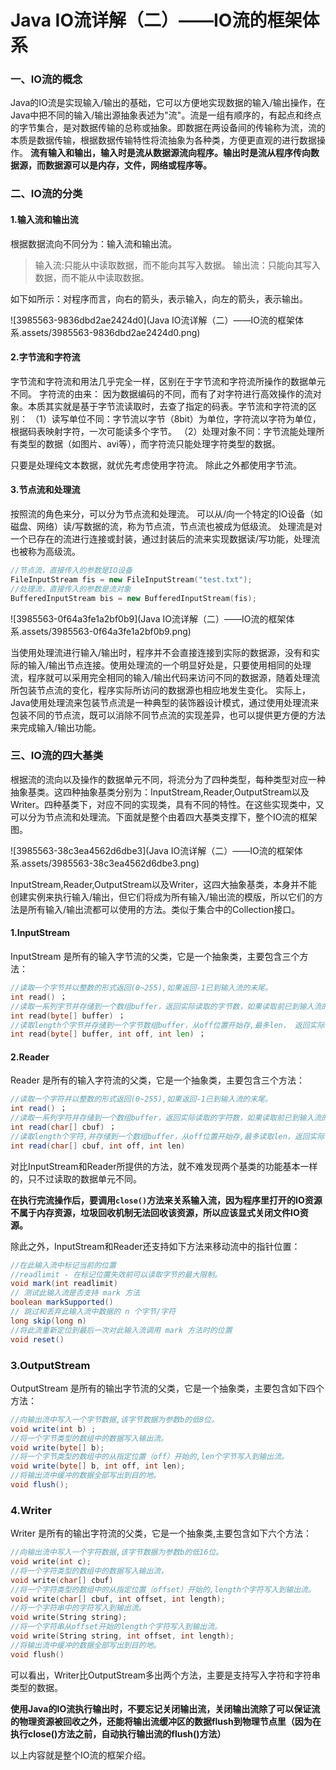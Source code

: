 # Java IO流详解（二）——IO流的框架体系

### 一、IO流的概念

Java的IO流是实现输入/输出的基础，它可以方便地实现数据的输入/输出操作，在Java中把不同的输入/输出源抽象表述为"流"。流是一组有顺序的，有起点和终点的字节集合，是对数据传输的总称或抽象。即数据在两设备间的传输称为流，流的本质是数据传输，根据数据传输特性将流抽象为各种类，方便更直观的进行数据操作。
 **流有输入和输出，输入时是流从数据源流向程序。输出时是流从程序传向数据源，而数据源可以是内存，文件，网络或程序等。**

### 二、IO流的分类

#### 1.输入流和输出流

根据数据流向不同分为：输入流和输出流。

> 输入流:只能从中读取数据，而不能向其写入数据。
>  输出流：只能向其写入数据，而不能从中读取数据。

如下如所示：对程序而言，向右的箭头，表示输入，向左的箭头，表示输出。



![3985563-9836dbd2ae2424d0](Java IO流详解（二）——IO流的框架体系.assets/3985563-9836dbd2ae2424d0.png)

#### 2.字节流和字符流

字节流和字符流和用法几乎完全一样，区别在于字节流和字符流所操作的数据单元不同。
 字符流的由来： 因为数据编码的不同，而有了对字符进行高效操作的流对象。本质其实就是基于字节流读取时，去查了指定的码表。字节流和字符流的区别：
 （1）读写单位不同：字节流以字节（8bit）为单位，字符流以字符为单位，根据码表映射字符，一次可能读多个字节。
 （2）处理对象不同：字节流能处理所有类型的数据（如图片、avi等），而字符流只能处理字符类型的数据。

只要是处理纯文本数据，就优先考虑使用字符流。 除此之外都使用字节流。

#### 3.节点流和处理流

按照流的角色来分，可以分为节点流和处理流。
 可以从/向一个特定的IO设备（如磁盘、网络）读/写数据的流，称为节点流，节点流也被成为低级流。
 处理流是对一个已存在的流进行连接或封装，通过封装后的流来实现数据读/写功能，处理流也被称为高级流。



```cpp
//节点流，直接传入的参数是IO设备
FileInputStream fis = new FileInputStream("test.txt");
//处理流，直接传入的参数是流对象
BufferedInputStream bis = new BufferedInputStream(fis);
```

![3985563-0f64a3fe1a2bf0b9](Java IO流详解（二）——IO流的框架体系.assets/3985563-0f64a3fe1a2bf0b9.png)



当使用处理流进行输入/输出时，程序并不会直接连接到实际的数据源，没有和实际的输入/输出节点连接。使用处理流的一个明显好处是，只要使用相同的处理流，程序就可以采用完全相同的输入/输出代码来访问不同的数据源，随着处理流所包装节点流的变化，程序实际所访问的数据源也相应地发生变化。
 实际上，Java使用处理流来包装节点流是一种典型的装饰器设计模式，通过使用处理流来包装不同的节点流，既可以消除不同节点流的实现差异，也可以提供更方便的方法来完成输入/输出功能。

### 三、IO流的四大基类

根据流的流向以及操作的数据单元不同，将流分为了四种类型，每种类型对应一种抽象基类。这四种抽象基类分别为：InputStream,Reader,OutputStream以及Writer。四种基类下，对应不同的实现类，具有不同的特性。在这些实现类中，又可以分为节点流和处理流。下面就是整个由着四大基类支撑下，整个IO流的框架图。



![3985563-38c3ea4562d6dbe3](Java IO流详解（二）——IO流的框架体系.assets/3985563-38c3ea4562d6dbe3.png)



InputStream,Reader,OutputStream以及Writer，这四大抽象基类，本身并不能创建实例来执行输入/输出，但它们将成为所有输入/输出流的模版，所以它们的方法是所有输入/输出流都可以使用的方法。类似于集合中的Collection接口。

#### 1.InputStream

InputStream 是所有的输入字节流的父类，它是一个抽象类，主要包含三个方法：



```go
//读取一个字节并以整数的形式返回(0~255),如果返回-1已到输入流的末尾。 
int read() ； 
//读取一系列字节并存储到一个数组buffer，返回实际读取的字节数，如果读取前已到输入流的末尾返回-1。 
int read(byte[] buffer) ； 
//读取length个字节并存储到一个字节数组buffer，从off位置开始存,最多len， 返回实际读取的字节数，如果读取前以到输入流的末尾返回-1。 
int read(byte[] buffer, int off, int len) ； 
```

#### 2.Reader

Reader 是所有的输入字符流的父类，它是一个抽象类，主要包含三个方法：



```csharp
//读取一个字符并以整数的形式返回(0~255),如果返回-1已到输入流的末尾。 
int read() ； 
//读取一系列字符并存储到一个数组buffer，返回实际读取的字符数，如果读取前已到输入流的末尾返回-1。 
int read(char[] cbuf) ； 
//读取length个字符,并存储到一个数组buffer，从off位置开始存,最多读取len，返回实际读取的字符数，如果读取前以到输入流的末尾返回-1。 
int read(char[] cbuf, int off, int len) 
```

对比InputStream和Reader所提供的方法，就不难发现两个基类的功能基本一样的，只不过读取的数据单元不同。

**在执行完流操作后，要调用`close()`方法来关系输入流，因为程序里打开的IO资源不属于内存资源，垃圾回收机制无法回收该资源，所以应该显式关闭文件IO资源。**

除此之外，InputStream和Reader还支持如下方法来移动流中的指针位置：



```java
//在此输入流中标记当前的位置
//readlimit - 在标记位置失效前可以读取字节的最大限制。
void mark(int readlimit)
// 测试此输入流是否支持 mark 方法
boolean markSupported()
// 跳过和丢弃此输入流中数据的 n 个字节/字符
long skip(long n)
//将此流重新定位到最后一次对此输入流调用 mark 方法时的位置
void reset()
```

### 3.OutputStream

OutputStream 是所有的输出字节流的父类，它是一个抽象类，主要包含如下四个方法：



```csharp
//向输出流中写入一个字节数据,该字节数据为参数b的低8位。 
void write(int b) ; 
//将一个字节类型的数组中的数据写入输出流。 
void write(byte[] b); 
//将一个字节类型的数组中的从指定位置（off）开始的,len个字节写入到输出流。 
void write(byte[] b, int off, int len); 
//将输出流中缓冲的数据全部写出到目的地。 
void flush();
```

### 4.Writer

Writer 是所有的输出字符流的父类，它是一个抽象类,主要包含如下六个方法：



```cpp
//向输出流中写入一个字符数据,该字节数据为参数b的低16位。 
void write(int c); 
//将一个字符类型的数组中的数据写入输出流， 
void write(char[] cbuf) 
//将一个字符类型的数组中的从指定位置（offset）开始的,length个字符写入到输出流。 
void write(char[] cbuf, int offset, int length); 
//将一个字符串中的字符写入到输出流。 
void write(String string); 
//将一个字符串从offset开始的length个字符写入到输出流。 
void write(String string, int offset, int length); 
//将输出流中缓冲的数据全部写出到目的地。 
void flush() 
```

可以看出，Writer比OutputStream多出两个方法，主要是支持写入字符和字符串类型的数据。

**使用Java的IO流执行输出时，不要忘记关闭输出流，关闭输出流除了可以保证流的物理资源被回收之外，还能将输出流缓冲区的数据flush到物理节点里（因为在执行close()方法之前，自动执行输出流的flush()方法）**

以上内容就是整个IO流的框架介绍。